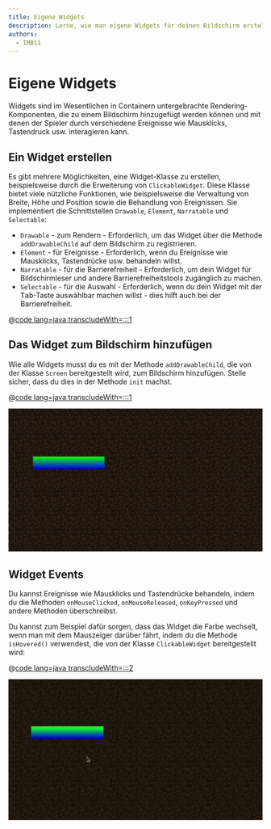 ```yaml
---
title: Eigene Widgets
description: Lerne, wie man eigene Widgets für deinen Bildschirm erstellt.
authors:
  - IMB11
---
```


# Eigene Widgets

Widgets sind im Wesentlichen in Containern untergebrachte Rendering-Komponenten, die zu einem Bildschirm hinzugefügt werden können und mit denen der Spieler durch verschiedene Ereignisse wie Mausklicks, Tastendruck usw. interagieren kann.

## Ein Widget erstellen

Es gibt mehrere Möglichkeiten, eine Widget-Klasse zu erstellen, beispielsweise durch die Erweiterung von `ClickableWidget`. Diese Klasse bietet viele nützliche Funktionen, wie beispielsweise die Verwaltung von Breite, Höhe und Position sowie die Behandlung von Ereignissen. Sie implementiert die Schnittstellen `Drawable`, `Element`, `Narratable` und `Selectable`:

- `Drawable` - zum Rendern - Erforderlich, um das Widget über die Methode `addDrawableChild` auf dem Bildschirm zu registrieren.
- `Element` - für Ereignisse - Erforderlich, wenn du Ereignisse wie Mausklicks, Tastendrücke usw. behandeln willst.
- `Narratable` - für die Barrierefreiheit - Erforderlich, um dein Widget für Bildschirmleser und andere Barrierefreiheitstools zugänglich zu machen.
- `Selectable` - für die Auswahl - Erforderlich, wenn du dein Widget mit der <kbd>Tab</kbd>-Taste auswählbar machen willst - dies hilft auch bei der Barrierefreiheit.

@[code lang=java transcludeWith=:::1](@/reference/latest/src/client/java/com/example/docs/rendering/screens/CustomWidget.java)

## Das Widget zum Bildschirm hinzufügen

Wie alle Widgets musst du es mit der Methode `addDrawableChild`, die von der Klasse `Screen` bereitgestellt wird, zum Bildschirm hinzufügen. Stelle sicher, dass du dies in der Methode `init` machst.

@[code lang=java transcludeWith=:::1](@/reference/latest/src/client/java/com/example/docs/rendering/screens/CustomWidget.java)

![Ein Eignes Widget am Bildschirm.](/assets/develop/rendering/gui/custom-widget-example.png)

## Widget Events

Du kannst Ereignisse wie Mausklicks und Tastendrücke behandeln, indem du die Methoden `onMouseClicked`, `onMouseReleased`, `onKeyPressed` und andere Methoden überschreibst.

Du kannst zum Beispiel dafür sorgen, dass das Widget die Farbe wechselt, wenn man mit dem Mauszeiger darüber fährt, indem du die Methode `isHovered()` verwendest, die von der Klasse `ClickableWidget` bereitgestellt wird:

@[code lang=java transcludeWith=:::2](@/reference/latest/src/client/java/com/example/docs/rendering/screens/CustomWidget.java)

![Hover-Event Beispiel](/assets/develop/rendering/gui/custom-widget-events.webp)
